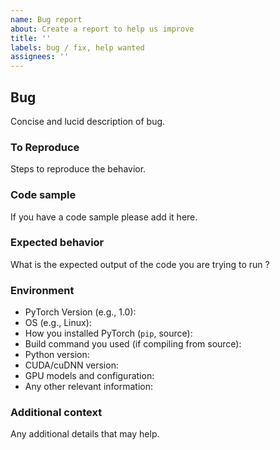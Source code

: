 ```yaml
---
name: Bug report
about: Create a report to help us improve
title: ''
labels: bug / fix, help wanted
assignees: ''
---
```

## Bug
Concise and lucid description of bug.
<!-- A clear and concise description of what the bug is. -->

### To Reproduce

Steps to reproduce the behavior.

<!-- If you have a code sample, error messages, stack traces, please provide it here as well -->


### Code sample

If you have a code sample please add it here.
<!-- Ideally attach a minimal code sample to reproduce the decried issue.
Minimal means having the shortest code but still preserving the bug. -->

### Expected behavior

What is the expected output of the code you are trying to run ?
<!-- A clear and concise description of what you expected to happen. -->

### Environment

 - PyTorch Version (e.g., 1.0):
 - OS (e.g., Linux):
 - How you installed PyTorch (`pip`, source):
 - Build command you used (if compiling from source):
 - Python version:
 - CUDA/cuDNN version:
 - GPU models and configuration:
 - Any other relevant information:

### Additional context

Any additional details that may help.
<!-- Add any other context about the problem here. -->

